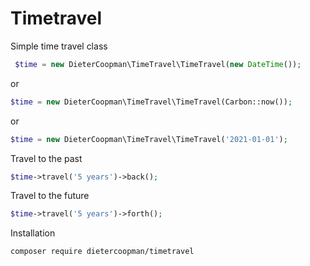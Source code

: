 # Timetravel

Simple time travel class

```php
 $time = new DieterCoopman\TimeTravel\TimeTravel(new DateTime());
```
or
```php
$time = new DieterCoopman\TimeTravel\TimeTravel(Carbon::now());
```
or
```php
$time = new DieterCoopman\TimeTravel\TimeTravel('2021-01-01');
```

Travel to the past 

```php
$time->travel('5 years')->back();
```
Travel to the future 

```php
$time->travel('5 years')->forth();
```

Installation 

```shell
composer require dietercoopman/timetravel
```
